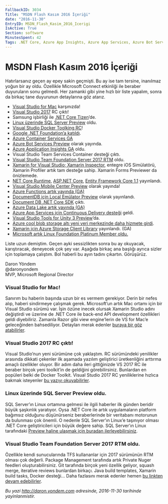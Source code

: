 ```yaml
---
FallbackID: 3034
Title: "MSDN Flash Kasım 2016 İçeriği"
date: "2016-11-30"
EntryID: MSDN_Flash_Kasim_2016_Icerigi
IsActive: True
Section: software
MinutesSpent: 42
Tags: .NET Core, Azure App Insights, Azure App Services, Azure Bot Services, Azure Container Services, Azure Data Lake, Azure DocumentDB, Azure Functions, Azure Storage Services, DocumentDB, Unity, Visual Studio 2017, Visual Studio for Mac, Xamarin
---
```

# MSDN Flash Kasım 2016 İçeriği

Hatırlarsanız geçen ay epey sakin geçmişti. Bu ay ise tam tersine, inanılmaz yoğun bir ay oldu. Özellikle Microsoft Connect etkinliği ile beraber duyuruların sonu gelmedi. Her zamanki gibi yine hızlı bir liste yapalım, sonra da birkaç tane duyurunun detaylarına göz atarız.

* [Visual Studio for Mac](https://blogs.msdn.microsoft.com/visualstudio/2016/11/16/visual-studio-for-mac/ ) karşınızda!  
* [Visual Studio 2017](https://msdn.microsoft.com/magazine/mt790181 ) RC çıktı! 
* Samsung işbirliği ile [.NET Core Tizen](http://www.aka.ms/tizen)’de.  
* [Linux üzerinde SQL Server Preview](https://www.microsoft.com/en-us/sql-server/sql-server-vnext-including-Linux ) oldu. 
* [Visual Studio Docker Toolking RC](http://daron.yondem.com/software/post/Visual_Studio_2017_RC_ile_Docker_Entegrasyonu)!  
* [Google .NET Foundation’a katıldı](https://cloudplatform.googleblog.com/2016/11/Google-Cloud-to-join-NET-Foundation-Technical-Steering-Group.html).  
* [Azure Container Services GA](https://azure.microsoft.com/en-us/services/container-service/)
* [Azure Bot Services Preview](https://azure.microsoft.com/en-us/services/bot-service/ ) olarak yayında. 
* [Azure Application Insights GA](https://azure.microsoft.com/en-us/services/application-insights/ ) oldu. 
* Visual Studio Team Services Container desteği çıktı.
* [Visual Studio Team Foundation Server 2017 RTM]( https://www.visualstudio.com/en-us/news/releasenotes/tfs2017-relnotes ) oldu.
* [Xamarin for Visual Studio; Xamarin Inspector](https://blog.xamarin.com/xamarin-inspector-preview/ ), entegre iOS Simülatörü, Xamarin Profiler artık tam desteğe sahip. Xamarin Forms Previewer da önizlemede. 
* [NET Core Runtime](https://blogs.msdn.microsoft.com/dotnet/2016/11/16/announcing-net-core-1-1/), [ASP.NET Core](https://blogs.msdn.microsoft.com/webdev/2016/11/16/announcing-asp-net-core-1-1/), [Entity Framework Core 1.1](https://blogs.msdn.microsoft.com/dotnet/2016/11/16/announcing-entity-framework-core-1-1/) yayınlandı. 
* [Visual Studio Mobile Center Preview](https://msdn.microsoft.com/magazine/mt790198 ) olarak yayında! 
* [Azure Functions artık yayında (GA)](https://blogs.msdn.microsoft.com/appserviceteam/2016/10/26/azure-functions-portal-and-host-improvements/ )
* [DocumentDB için Local Emülator Preview](https://aka.ms/documentdb-emulator-docs) olarak yayınlandı. 
* [Document DB .NET Core SDK]( https://aka.ms/documentdb-dotnetcore) çıktı. 
* [Azure Data Lake artık yayında (GA)](https://channel9.msdn.com/Shows/Data-Exposed/Azure-Data-Lake-GA)
* [Azure App Services için Continuous Delivery desteği](https://blogs.msdn.microsoft.com/visualstudioalm/2016/11/17/azure-app-services-continuous-delivery/) geldi.  
* [Visual Studio Tools for Unity 3 Preview](https://blogs.msdn.microsoft.com/visualstudio/2016/11/17/visual-studio-tools-for-unity-3-preview/)’da. 
* [Azure cool blob storage altı yeni veri merkezinde daha hizmete girdi](https://azure.microsoft.com/en-us/blog/general-availability-azure-cool-blob-storage-additional-regions/ ). 
* [Xamarin için Azure Storage Client Library](https://www.nuget.org/packages/WindowsAzure.Storage/7.2.0) yayınlandı. (GA)  
* [Microsoft artık Linux Foundation Platinum Member oldu.](https://www.linuxfoundation.org/announcements/microsoft-fortifies-commitment-to-open-source-becomes-linux-foundation-platinum)

Liste uzun demiştim. Geçen ayki sessizlikten sonra bu ay okuyacak, karıştıracak, deneyecek çok şey var. Aşağıda birkaç ana başlığı ayrıca sizler için toplamaya çalıştım. Bol haberli bu ayın tadını çıkartın. Görüşürüz.

Daron Yöndem   
@daronyondem  
MVP, Microsoft Regional Director

### Visual Studio for Mac!  
Sanırım bu haberin başında uzun bir es vermem gerekiyor. Derin bir nefes alıp, haberi sindirmeye çalışmak gerek. Microsoft’un artık Mac ortamı için bir Visual Studio sürümü var. İşin özüne inecek olursak Xamarin Studio adını değiştirdi ve üzerine de .NET Core ile back-end API development özellikleri geldi diyebiliriz. Zamanla Razor gibi view engine’lerin de VS for Mac’e geleceğinden bahsediliyor. Detayları merak edenler [buraya bir göz atabilirler](https://blogs.msdn.microsoft.com/visualstudio/2016/11/16/visual-studio-for-mac/).  
### Visual Studio 2017 RC çıktı!
Visual Studio’nun yeni sürümüne çok yaklaştım.  RC sürümündeki yenilikler arasında dikkati çekenler ilk aşamada yazılım geliştirici üretkenliğini arttırma amaçlı özellikler oluyor. Bir adım daha ileri gittiğinizde VS 2017 RC ile beraber birçok yeni toolkit’in de geldiğini görebilirsiniz. Bunlardan en popüleri belki de Docker Toolkit. Visual Studio 2017 RC yeniliklerine hızlıca bakmak isteyenler [bu yazıyı okuyabilirler](https://msdn.microsoft.com/magazine/mt790181). 
### Linux üzerinde SQL Server Preview oldu.
SQL Server’ın Linux ortamına gelmesi ile ilgili haberler ilk günden beridir büyük şaşkınlık yaratıyor. Oysa .NET Core ile artık uygulamaların platform bağımsız olduğunu düşünürseniz beraberlerinde bir veritabanı motorunun da bulunması çok önemli. O nedenle SQL Server’ın Linux’e taşınıyor olması .NET Core geliştiricileri için büyük değere sahip. SQL Server’ın Linux tarafındaki [Preview haline ulaşmak için buradan ilerleyebilirsiniz](https://www.microsoft.com/en-us/sql-server/sql-server-vnext-including-Linux ). 
### Visual Studio Team Foundation Server 2017 RTM oldu.
Özellikle kendi sunucularında TFS kullananlar için 2017 sürümünün RTM olması çok değerli. Package Management tarafında artık Private Nuger feedleri oluşturabilirsiniz. Git tarafında birçok yeni özellik geliyor, squash merge, iterative reviews bunlardan birkaçı. Java build templates, Xamarin build tasks, Docker desteği… Daha fazlasını merak edenler hemen [bu linkten devam edebilirler](https://blogs.msdn.microsoft.com/bharry/2016/11/16/news-from-connect-2016/ ). 

*Bu yazi http://daron.yondem.com adresinde, 2016-11-30 tarihinde yayinlanmistir.*
